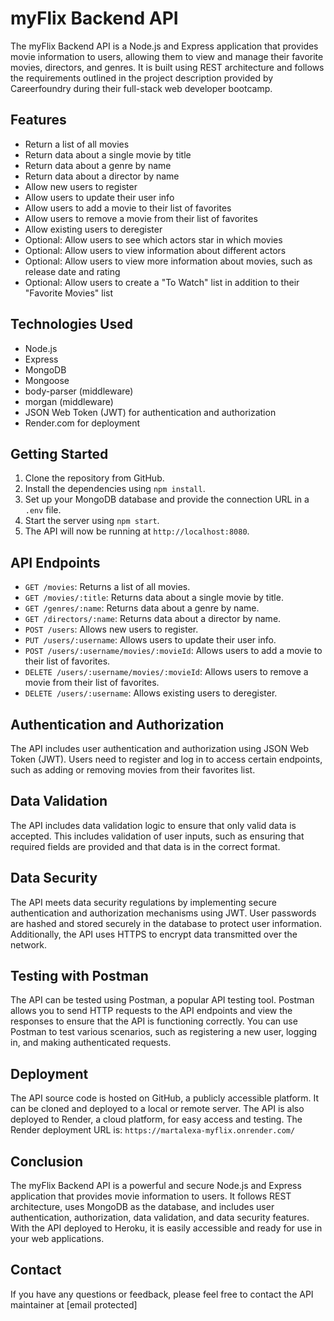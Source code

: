 <h1>myFlix Backend API</h1>
<p>The myFlix Backend API is a Node.js and Express application that provides movie information to users, 
 allowing them to view and manage their favorite movies, 
directors, and genres. It is built using REST architecture and follows the requirements outlined in the project description provided by Careerfoundry during
 their full-stack web developer bootcamp.</p>
    <h2>Features</h2>
<ul>
    <li>Return a list of all movies</li>
    <li>Return data about a single movie by title</li>
    <li>Return data about a genre by name</li>
    <li>Return data about a director by name</li>
    <li>Allow new users to register</li>
    <li>Allow users to update their user info</li>
    <li>Allow users to add a movie to their list of favorites</li>
    <li>Allow users to remove a movie from their list of favorites</li>
    <li>Allow existing users to deregister</li>
    <li>Optional: Allow users to see which actors star in which movies</li>
    <li>Optional: Allow users to view information about different actors</li>
    <li>Optional: Allow users to view more information about movies, such as release date and rating</li>
    <li>Optional: Allow users to create a "To Watch" list in addition to their "Favorite Movies" list</li>
</ul>

<h2>Technologies Used</h2>
<ul>
    <li>Node.js</li>
    <li>Express</li>
    <li>MongoDB</li>
    <li>Mongoose</li>
    <li>body-parser (middleware)</li>
    <li>morgan (middleware)</li>
    <li>JSON Web Token (JWT) for authentication and authorization</li>
    <li>Render.com for deployment</li>
</ul>

<h2>Getting Started</h2>
<ol>
    <li>Clone the repository from GitHub.</li>
    <li>Install the dependencies using <code>npm install</code>.</li>
    <li>Set up your MongoDB database and provide the connection URL in a <code>.env</code> file.</li>
    <li>Start the server using <code>npm start</code>.</li>
    <li>The API will now be running at <code>http://localhost:8080</code>.</li>
</ol>

<h2>API Endpoints</h2>
<ul>
    <li><code>GET /movies</code>: Returns a list of all movies.</li>
    <li><code>GET /movies/:title</code>: Returns data about a single movie by title.</li>
    <li><code>GET /genres/:name</code>: Returns data about a genre by name.</li>
    <li><code>GET /directors/:name</code>: Returns data about a director by name.</li>
    <li><code>POST /users</code>: Allows new users to register.</li>
    <li><code>PUT /users/:username</code>: Allows users to update their user info.</li>
    <li><code>POST /users/:username/movies/:movieId</code>: Allows users to add a movie to their list of favorites.</li>
    <li><code>DELETE /users/:username/movies/:movieId</code>: Allows users to remove a movie from their list of favorites.</li>
    <li><code>DELETE /users/:username</code>: Allows existing users to deregister.</li>
</ul>

<h2>Authentication and Authorization</h2>
<p>The API includes user authentication and authorization using JSON Web Token (JWT). Users need to register and log in to access certain endpoints, such as adding or removing movies from their favorites list.</p>

<h2>Data Validation</h2>
<p>The API includes data validation logic to ensure that only valid data is accepted. This includes validation of user inputs, such as ensuring that required fields are provided and that data is in the correct format.</p>

<h2>Data Security</h2>
<p>The API meets data security regulations by implementing secure authentication and authorization mechanisms using JWT. User passwords are hashed and stored securely in the database to protect user information. Additionally, the API uses HTTPS to encrypt data transmitted over the network.</p>

<h2>Testing with Postman</h2>
<p>The API can be tested using Postman, a popular API testing tool. Postman allows you to send HTTP requests to the API endpoints and view the responses to ensure that the API is functioning correctly. You can use Postman to test various scenarios, such as registering a new user, logging in, and making authenticated requests.</p>

<h2>Deployment</h2>
<p>The API source code is hosted on GitHub, a publicly accessible platform. It can be cloned and deployed to a local or remote server. The API is also deployed to Render, a cloud platform, for easy access and testing. The Render deployment URL is: <code>https://martalexa-myflix.onrender.com/</code></p>

<h2>Conclusion</h2>
<p>The myFlix Backend API is a powerful and secure Node.js and Express application that provides movie information to users. It follows REST architecture, uses MongoDB as the database, and includes user authentication, authorization, data validation, and data security features. With the API deployed to Heroku, it is easily accessible and ready for use in your web applications.</p>

<h2>Contact</h2>
<p>If you have any questions or feedback, please feel free to contact the API maintainer at [email protected]</p>

